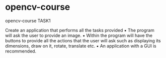 # opencv-course
opencv-course
 TASK1
 
 Create an application that performs all the tasks provided
▪ The program will ask the user to provide an image.
▪ Within the program will have the buttons to provide all the actions that the user will ask 
such as displaying its dimensions, draw on it, rotate, translate etc.
▪ An application with a GUI is recommended.
